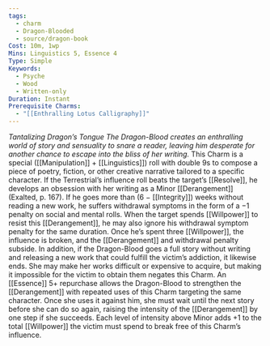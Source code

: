 ```yaml
---
tags:
  - charm
  - Dragon-Blooded
  - source/dragon-book
Cost: 10m, 1wp
Mins: Linguistics 5, Essence 4
Type: Simple
Keywords:
  - Psyche
  - Wood
  - Written-only
Duration: Instant
Prerequisite Charms:
  - "[[Enthralling Lotus Calligraphy]]"
---
```

*Tantalizing Dragon’s Tongue The Dragon-Blood creates an enthralling world of story and sensuality to snare a reader, leaving him desperate for another chance to escape into the bliss of her writing.*
This Charm is a special ([[Manipulation]] + [[Linguistics]]) roll with double 9s to compose a piece of poetry, fiction, or other creative narrative tailored to a specific character. If the Terrestrial’s influence roll beats the target’s [[Resolve]], he develops an obsession with her writing as a Minor [[Derangement]] (Exalted, p. 167). If he goes more than (6 − [[Integrity]]) weeks without reading a new work, he suffers withdrawal symptoms in the form of a −1 penalty on social and mental rolls. When the target spends [[Willpower]] to resist this [[Derangement]], he may also ignore his withdrawal symptom penalty for the same duration. Once he’s spent three [[Willpower]], the influence is broken, and the [[Derangement]] and withdrawal penalty subside. In addition, if the Dragon-Blood goes a full story without writing and releasing a new work that could fulfill the victim’s addiction, it likewise ends. She may make her works difficult or expensive to acquire, but making it impossible for the victim to obtain them negates this Charm. An [[Essence]] 5+ repurchase allows the Dragon-Blood to strengthen the [[Derangement]] with repeated uses of this Charm targeting the same character. Once she uses it against him, she must wait until the next story before she can do so again, raising the intensity of the [[Derangement]] by one step if she succeeds. Each level of intensity above Minor adds +1 to the total [[Willpower]] the victim must spend to break free of this Charm’s influence.